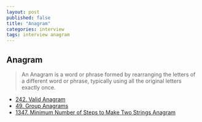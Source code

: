 ```yaml
---
layout: post
published: false
title: "Anagram"
categories: interview
tags: interview anagram
---
```


## Anagram
> An Anagram is a word or phrase formed by rearranging the letters of a different word or phrase, typically using all the original letters exactly once.

- [242. Valid Anagram](/interview/2023/04/18/valid-anagram/)
- [49. Group Anagrams](/interview/2023/04/18/group-anagrams/)
- [1347. Minimum Number of Steps to Make Two Strings Anagram](/interview/2023/04/18/minimum-number-of-steps-to-make-two-strings-anagram/)